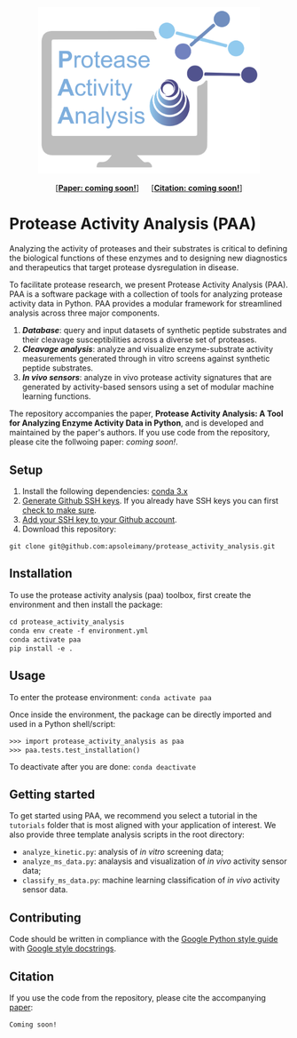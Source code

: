 <p align="center" >
  <img src="img/PAA_logo.png" alt="logo" width="400" />
</p>
<!-- 
<h1 align="center">Protease Activity Analysis</h1>
<h4 align="center">Developed and maintained by: Ava Soleimany, Carmen Martin Alonso, Melodi Anahtar, Cathy Wang, Sangeeta Bhatia</h4> -->

<p align="center"> [<b><a href="">Paper: coming soon!</a></b>] &emsp; [<b><a href="#citation">Citation: coming soon!</a></b>] </p>

# Protease Activity Analysis (PAA)
Analyzing the activity of proteases and their substrates is critical to defining the
biological functions of these enzymes and to designing new diagnostics and therapeutics
that target protease dysregulation in disease.

To facilitate protease research, we present Protease Activity Analysis (PAA). PAA is a software package with a collection of tools for analyzing protease activity data in Python. PAA provides a modular framework for streamlined analysis across three major components.  

1. _**Database**_: query and input datasets of synthetic peptide substrates and their cleavage susceptibilities across a diverse set of proteases. 
2. _**Cleavage analysis**_: analyze and visualize enzyme-substrate activity measurements generated through in vitro screens against synthetic peptide substrates. 
3. _**In vivo sensors**_: analyze in vivo protease activity signatures that are generated by activity-based sensors using a set of modular machine learning functions.

The repository accompanies the paper, **Protease Activity Analysis: A Tool for Analyzing Enzyme Activity Data in Python**, and is developed and maintained by the paper's authors. If you use code from the repository, please cite the follwoing paper: _coming soon!_.

## Setup
1. Install the following dependencies: [conda 3.x](https://docs.conda.io/en/latest/miniconda.html)
2. [Generate Github SSH keys](https://help.github.com/en/github/authenticating-to-github/generating-a-new-ssh-key-and-adding-it-to-the-ssh-agent). If you already have SSH keys you can first [check to make sure](https://help.github.com/en/github/authenticating-to-github/checking-for-existing-ssh-keys).
3. [Add your SSH key to your Github account](https://help.github.com/en/github/authenticating-to-github/adding-a-new-ssh-key-to-your-github-account).
4. Download this repository: 
```
git clone git@github.com:apsoleimany/protease_activity_analysis.git
```

## Installation
To use the protease activity analysis (paa) toolbox, first create the environment and then install the package:
```
cd protease_activity_analysis
conda env create -f environment.yml
conda activate paa
pip install -e .
```

## Usage
To enter the protease environment: `conda activate paa`

Once inside the environment, the package can be directly imported and used in a Python shell/script: 
```
>>> import protease_activity_analysis as paa
>>> paa.tests.test_installation()
```

To deactivate after you are done: `conda deactivate`

## Getting started
To get started using PAA, we recommend you select a tutorial in the `tutorials` folder that is most aligned with your application of interest. We also provide three template analysis scripts in the root directory:
- `analyze_kinetic.py`: analysis of _in vitro_ screening data;
- `analyze_ms_data.py`: analaysis and visualization of _in vivo_ activity sensor data;
- `classify_ms_data.py`: machine learning classification of _in vivo_ activity sensor data. 

## Contributing
Code should be written in compliance with the [Google Python style guide](http://google.github.io/styleguide/pyguide.html) with [Google style docstrings](http://queirozf.com/entries/python-docstrings-reference-examples#google-style).

## Citation

If you use the code from the repository, please cite the accompanying [paper]():
```
Coming soon!
```
<!-- @article{soleimany2021evidential,
  title={Evidential Deep Learning for Guided Molecular Property Prediction and Discovery},
  author={Soleimany, Ava P and Amini, Alexander and Goldman, Samuel and Rus, Daniela and Bhatia, Sangeeta and Coley, Connor},
  journal={ACS Central Science},
  year={2021},
  publisher={ACS Publications}
} -->
